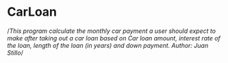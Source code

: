 # CarLoan

/*This program calculate the monthly car payment a user should expect to make after taking out a car loan based on Car loan amount, interest rate of the loan, length of the loan (in years) and down payment. 
Author: Juan Stillo*/
